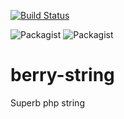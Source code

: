 [![Build Status](https://travis-ci.org/joswide/berry-string.svg?branch=master)](https://travis-ci.org/joswide/berry-string)

![Packagist](https://img.shields.io/packagist/v/joswide/berry-string.svg)
![Packagist](https://img.shields.io/packagist/dt/joswide/berry-string.svg)

# berry-string

Superb php string